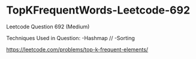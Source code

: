 # TopKFrequentWords-Leetcode-692

Leetcode Question 692 (Medium)

Techniques Used in Question:
-Hashmap
//
-Sorting

https://leetcode.com/problems/top-k-frequent-elements/
